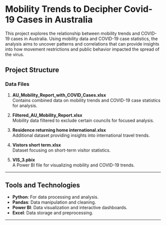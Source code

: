 # Mobility Trends to Decipher Covid-19 Cases in Australia

This project explores the relationship between mobility trends and COVID-19 cases in Australia. Using mobility data and COVID-19 case statistics, the analysis aims to uncover patterns and correlations that can provide insights into how movement restrictions and public behavior impacted the spread of the virus.


## Project Structure

### Data Files
1. **AU_Mobility_Report_with_COVID_Cases.xlsx**  
   Contains combined data on mobility trends and COVID-19 case statistics for analysis.
   
2. **Filtered_AU_Mobility_Report.xlsx**  
   Mobility data filtered to exclude certain councils for focused analysis.

3. **Residence returning home international.xlsx**  
   Additional dataset providing insights into international travel trends.

4. **Vistors short term.xlsx**  
   Dataset focusing on short-term visitor statistics.

5. **VIS_3.pbix**  
   A Power BI file for visualizing mobility and COVID-19 trends.

---


## Tools and Technologies
- **Python**: For data processing and analysis.
- **Pandas**: Data manipulation and cleaning.
- **Power BI**: Data visualization and interactive dashboards.
- **Excel**: Data storage and preprocessing.

---

